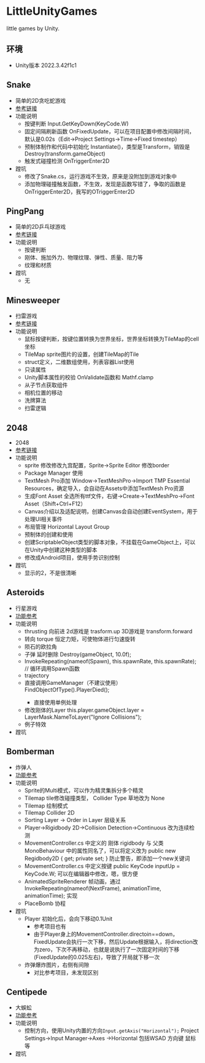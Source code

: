# LittleUnityGames
little games by Unity.

## 环境
- Unity版本 2022.3.42f1c1

## Snake
- 简单的2D贪吃蛇游戏
- [参考链接](https://www.bilibili.com/video/BV1cv4y1r7Qp/?spm_id_from=333.788.videopod.sections&vd_source=f33a259cffbdc537ff6ba43e110937bf)
- 功能说明
	- 按键判断 Input.GetKeyDown(KeyCode.W)
	- 固定间隔刷新函数 OnFixedUpdate，可以在项目配置中修改间隔时间，默认是0.02s（Edit->Project Settings->Time->Fixed timestep）
	- 预制体制作和代码中初始化 Instantiate()，类型是Transform，销毁是Destroy(transform.gameObject)
	- 触发式碰撞检测 OnTriggerEnter2D
- 蹚坑
	- 修改了Snake.cs，运行游戏不生效，原来是没附加到游戏对象中
	- 添加物理碰撞触发函数，不生效，发现是函数写错了，争取的函数是OnTriggerEnter2D，我写的OTriggerEnter2D

## PingPang
- 简单的2D乒乓球游戏
- [参考链接](https://www.bilibili.com/video/BV1kM4y197Uy?spm_id_from=333.788.videopod.sections&vd_source=f33a259cffbdc537ff6ba43e110937bf)
- 功能说明
	- 按键判断
	- 刚体、施加外力、物理纹理、弹性、质量、阻力等
	- 纹理和材质
- 蹚坑
	- 无

## Minesweeper
- 扫雷游戏
- [参考链接](https://www.bilibili.com/video/BV1gk4y187mZ?spm_id_from=333.788.videopod.sections&vd_source=f33a259cffbdc537ff6ba43e110937bf)
- 功能说明
	- 鼠标按键判断，按键位置转换为世界坐标，世界坐标转换为TileMap的cell坐标
	- TileMap sprite图片的设置，创建TileMap的Tile
	- struct定义，二维数组使用，列表容器List使用
	- 只读属性
	- Unity脚本属性的校验 OnValidate函数和 Mathf.clamp
	- 从子节点获取组件
	- 相机位置的移动
	- 洗牌算法
	- 扫雷逻辑

## 2048
- 2048
- [参考链接](https://www.bilibili.com/video/BV1y8411f7xt?spm_id_from=333.788.videopod.sections&vd_source=f33a259cffbdc537ff6ba43e110937bf)
- 功能说明
	- sprite 修改修改九宫配置，Sprite->Sprite Editor 修改border
	- Package Manager 使用
	- TextMesh Pro添加 Window->TextMeshPro->Import TMP Essential Resources，确定导入，会自动在Assets中添加TextMesh Pro资源
	- 生成Font Asset 全选所有ttf文件，右键->Create->TextMeshPro->Font Asset（Shift+Ctrl+F12）
	- Canvas介绍以及适配说明，创建Canvas会自动创建EventSystem，用于处理UI相关事件
	- 布局管理 Horizontal Layout Group
	- 预制体的创建和使用
	- 创建ScriptableObject类型的脚本对象，不挂载在GameObject上，可以在Unity中创建这种类型的脚本
	- 修改成Android项目，使用手势识别控制
- 蹚坑
	- 显示的2，不是很清晰

## Asteroids
- 行星游戏
- [功能参考](https://www.bilibili.com/video/BV1pM411i7Yp?spm_id_from=333.788.videopod.sections&vd_source=f33a259cffbdc537ff6ba43e110937bf)
- 功能说明
	- thrusting 向前进 2d游戏是 trasform.up 3D游戏是 transform.forward
	- 转向 torque 恒定力矩，可使物体进行匀速旋转
	- 陨石的欧拉角
	- 子弹 延时删除 Destroy(gameObject, 10.0f);
	- InvokeRepeating(nameof(Spawn), this.spawnRate, this.spawnRate); // 循环调用Spawn函数
	- trajectory 
	- 直接调用GameManager（不建议使用） FindObjectOfType<GameManager>().PlayerDied();
		- 直接使用单例处理
	- 修改刚体的Layer this.player.gameObject.layer = LayerMask.NameToLayer("Ignore Collisions");
	- 例子特效
- 蹚坑

## Bomberman
- 炸弹人
- [功能参考](https://www.bilibili.com/video/BV1FW4y1R7Vk?spm_id_from=333.788.videopod.sections&vd_source=f33a259cffbdc537ff6ba43e110937bf)
- 功能说明
	- Sprite的Multi模式，可以作为精灵集拆分多个精灵
	- Tilemap tile修改碰撞类型， Collider Type 草地改为 None
	- Tilemap 绘制模式
	- Tilemap Collider 2D
	- Sorting Layer -> Order in Layer 层级关系
	- Player->Rigidbody 2D->Collision Detection->Continuous 改为连续检测
	- MovementController.cs 中定义的 刚体 rigidbody 与 父类 MonoBehaviour 中的属性同名了，可以将定义改为 public new Regidbody2D { get; private set; } 防止警告，即添加一个new关键词
	- MovementController.cs 中定义按键 public KeyCode inputUp = KeyCode.W; 可以在编辑器中修改，嗯，很方便
	- AnimatedSpriteRenderer 帧动画，通过 InvokeRepeating(nameof(NextFrame), animationTime, animationTime); 实现
	- PlaceBomb 协程
- 蹚坑
	- Player 初始化后，会向下移动0.1Unit
		- 参考项目也有
		- 由于Player身上的MovementController.directoin==down，FixedUpdate会执行一次下移，然后Update根据输入，将direction改为zero，下次不再移动，也就是说执行了一次固定时间的下移(FixedUpdate的0.025左右)，导致了开局就下移一次
	- 炸弹爆炸图片，右侧有间隙
		- 对比参考项目，未发现区别

## Centipede
- 大蜈蚣
- [功能参考](https://www.bilibili.com/video/BV1v8411f7dq?spm_id_from=333.788.player.switch&vd_source=f33a259cffbdc537ff6ba43e110937bf)
- 功能说明
	- 控制方向，使用Unity内置的方向`Input.getAxis("Horizontal");` Project Settings->Input Manager->Axes ->Horizontal  包括WSAD 方向键 鼠标等
- 蹚坑